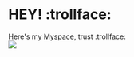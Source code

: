 # HEY! :trollface:
Here's my [Myspace](https://yuchestart.github.io/Contact-Me/), trust :trollface:<br>
<img src="./rickrolll.gif">

